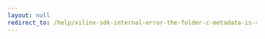 ```yaml
---
layout: null
redirect_to: /help/xilinx-sdk-internal-error-the-folder-c-metadata-is-read-only/
---
```

